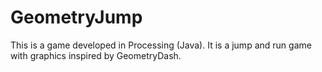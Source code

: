 # GeometryJump
This is a game developed in Processing (Java). It is a jump and run game with graphics inspired by GeometryDash.
